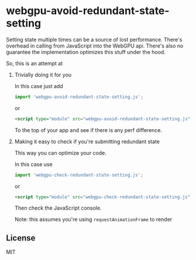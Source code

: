 # webgpu-avoid-redundant-state-setting

Setting state multiple times can be a source of lost performance.
There's overhead in calling from JavaScript into the WebGPU api.
There's also no guarantee the implementation optimizes this stuff
under the hood.

So, this is an attempt at

1. Trivially doing it for you

   In this case just add

   ```js
   import 'webgpu-avoid-redundant-state-setting.js';
   ```

   or

   ```html
   <script type="module" src="webgpu-avoid-redundant-state-setting.js"></script>
   ```

   To the top of your app and see if there is any perf difference.

2. Making it easy to check if you're submitting redundant state

   This way you can optimize your code.

   In this case use

   ```js
   import 'webgpu-check-redundant-state-setting.js';
   ```

   or

   ```html
   <script type="module" src="webgpu-check-redundant-state-setting.js"></script>
   ```

   Then check the JavaScript console.

   Note: this assumes you're using `requestAnimationFrame` to render

## License

MIT

